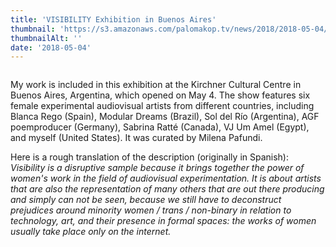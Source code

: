 ```yaml
---
title: 'VISIBILITY Exhibition in Buenos Aires'
thumbnail: 'https://s3.amazonaws.com/palomakop.tv/news/2018/2018-05-04/visibility.jpg'
thumbnailAlt: ''
date: '2018-05-04'
---
```


<img alt="" loading="lazy" src="https://s3.amazonaws.com/palomakop.tv/news/2018/2018-05-04/visibility.jpg"/>
<p>
  My work is included in this exhibition at the Kirchner Cultural Centre in Buenos Aires, Argentina, which opened on May 4. The show features six female experimental audiovisual artists from different countries, including Blanca Rego (Spain), Modular Dreams (Brazil), Sol del Río (Argentina), AGF poemproducer (Germany), Sabrina Ratté (Canada), VJ Um Amel (Egypt), and myself (United States). It was curated by Milena Pafundi.
  </p>
<p>
  Here is a rough translation of the description (originally in Spanish): <i>Visibility is a disruptive sample because it brings together the power of women's work in the field of audiovisual experimentation. It is about artists that are also the representation of many others that are out there producing and simply can not be seen, because we still have to deconstruct prejudices around minority women / trans / non-binary in relation to technology, art, and their presence in formal spaces: the works of women usually take place only on the internet.</i>
</p>

